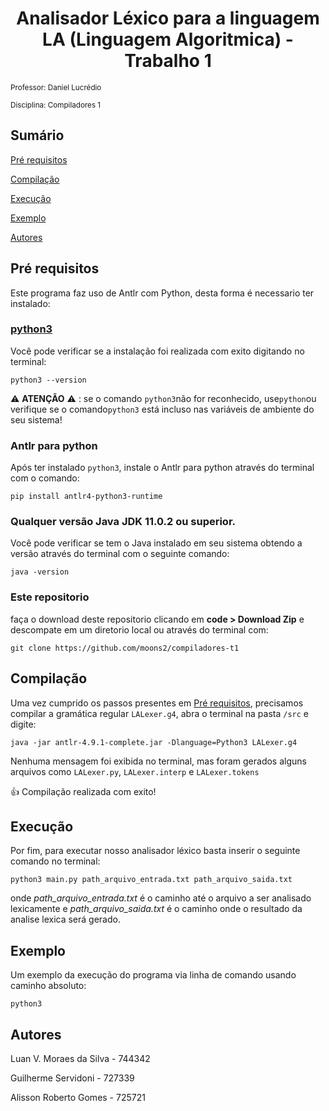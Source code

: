 <h1 style="text-align:center;align:center;"> Analisador Léxico para a linguagem LA (Linguagem Algoritmica) - Trabalho 1</h1>

<small>Professor: Daniel Lucrédio</small>

<small>Disciplina: Compiladores 1</small>

## Sumário

[Pré requisitos](#pré-requisitos)

[Compilação](#compilação)

[Execução](#execução)

[Exemplo](#exemplo)

[Autores](#autores)

## Pré requisitos

Este programa faz uso de Antlr com Python, desta forma é necessario ter instalado:

### [python3](https://www.python.org/ftp/python/3.9.2/python-3.9.2-amd64.exe)

Você pode verificar se a instalação foi realizada com exito digitando no terminal:

```terminal
python3 --version
```

:warning: **ATENÇÃO** :warning: : se o comando `python3`não for reconhecido, use`python`ou verifique se o comando`python3` está incluso nas variáveis de ambiente do seu sistema!

### Antlr para python

Após ter instalado `python3`, instale o Antlr para python através do terminal com o comando:

```terminal
pip install antlr4-python3-runtime
```

### Qualquer versão Java JDK 11.0.2 ou superior.

Você pode verificar se tem o Java instalado em seu sistema obtendo a versão através do terminal com o seguinte comando:

```terminal
java -version
```

### Este repositorio

faça o download deste repositorio clicando em **code > Download Zip** e descompate em um diretorio local ou através do terminal com:

```terminal
git clone https://github.com/moons2/compiladores-t1
```

## Compilação

Uma vez cumprido os passos presentes em [Pré requisitos](#pré-requisitos), precisamos compilar a gramática regular `LALexer.g4`, abra o terminal na pasta `/src` e digite:

```terminal
java -jar antlr-4.9.1-complete.jar -Dlanguage=Python3 LALexer.g4
```

Nenhuma mensagem foi exibida no terminal, mas foram gerados alguns arquivos como `LALexer.py`, `LALexer.interp` e `LALexer.tokens`

:+1: Compilação realizada com exito!

## Execução

Por fim, para executar nosso analisador léxico basta inserir o seguinte comando no terminal:

```terminal
python3 main.py path_arquivo_entrada.txt path_arquivo_saida.txt
```

onde _path_arquivo_entrada.txt_ é o caminho até o arquivo a ser analisado lexicamente e _path_arquivo_saida.txt_ é o caminho onde o resultado da analise lexica será gerado.

## Exemplo

Um exemplo da execução do programa via linha de comando usando caminho absoluto:

```terminal
python3
```

## Autores

Luan V. Moraes da Silva - 744342

Guilherme Servidoni - 727339

Alisson Roberto Gomes - 725721
